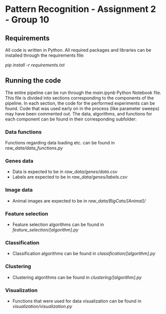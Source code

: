 # Pattern Recognition - Assignment 2 - Group 10

## Requirements
All code is written in Python. All required packages and libraries can be installed through the requirements file:

*pip install -r requirements.txt*

## Running the code
The entire pipeline can be run through the *main.ipynb* Python Notebook file. This file is divided into sections corresponding to the components of the pipeline. In each section, the code for the performed experiments can be found. Code that was used early on in the process (like parameter sweeps) may have been commented out. The data, algorithms, and functions for each component can be found in their corresponding subfolder:

### Data functions
Functions regarding data loading etc. can be found in *raw_data/data_functions.py*

### Genes data
- Data is expected to be in *raw_data/genes/data.csv*
- Labels are expected to be in *raw_data/genes/labels.csv*

### Image data
- Animal images are expected to be in *raw_data/BigCats/[Animal]/*

### Feature selection
- Feature selection algorithms can be found in *feature_selection/[algorithm].py*

### Classification
- Classification algorithms can be found in *classification/[algorithm].py*

### Clustering
- Clustering algorithms can be found in *clustering/[algorithm].py*

### Visualization
- Functions that were used for data visualization can be found in *visualization/visualization.py*